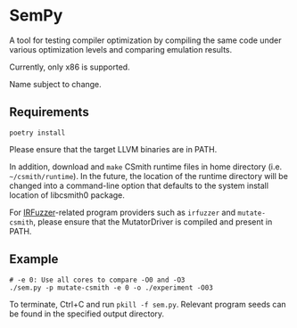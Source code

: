 # SemPy

A tool for testing compiler optimization by compiling the same code under
various optimization levels and comparing emulation results.

Currently, only x86 is supported.

Name subject to change.

## Requirements

```shell
poetry install
```

Please ensure that the target LLVM binaries are in PATH.

In addition, download and `make` CSmith runtime files in home directory (i.e.
`~/csmith/runtime`).  In the future, the location of the runtime directory will
be changed into a command-line option that defaults to the system install
location of libcsmith0 package.

For [IRFuzzer](https://github.com/SecurityLab-UCD/IRFuzzer)-related program
providers such as `irfuzzer` and `mutate-csmith`, please ensure that the
MutatorDriver is compiled and present in PATH.

## Example

```shell
# -e 0: Use all cores to compare -O0 and -O3
./sem.py -p mutate-csmith -e 0 -o ./experiment -O03
```

To terminate, Ctrl+C and run `pkill -f sem.py`. Relevant program seeds can be
found in the specified output directory.